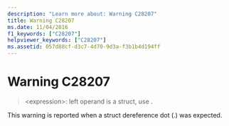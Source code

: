 ```yaml
---
description: "Learn more about: Warning C28207"
title: Warning C28207
ms.date: 11/04/2016
f1_keywords: ["C28207"]
helpviewer_keywords: ["C28207"]
ms.assetid: 057d88cf-d3c7-4d70-9d3a-f3b1b4d194ff
---
```

# Warning C28207

> \<expression>: left operand is a struct, use .

This warning is reported when a struct dereference dot (.) was expected.
